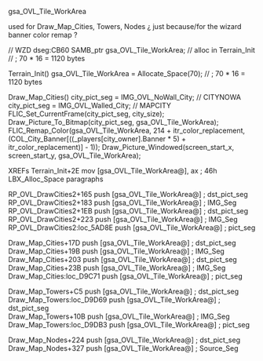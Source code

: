 
gsa_OVL_Tile_WorkArea

used for Draw_Map_Cities, Towers, Nodes
¿ just because/for the wizard banner color remap ?


// WZD dseg:CB60
SAMB_ptr gsa_OVL_Tile_WorkArea;              // alloc in Terrain_Init  // ; 70 * 16 = 1120 bytes

Terrain_Init()
    gsa_OVL_Tile_WorkArea = Allocate_Space(70);  // ; 70 * 16 = 1120 bytes

Draw_Map_Cities()
    city_pict_seg = IMG_OVL_NoWall_City;  // CITYNOWA
    city_pict_seg = IMG_OVL_Walled_City;  // MAPCITY
    FLIC_Set_CurrentFrame(city_pict_seg, city_size);
    Draw_Picture_To_Bitmap(city_pict_seg, gsa_OVL_Tile_WorkArea);
    FLIC_Remap_Color(gsa_OVL_Tile_WorkArea, 214 + itr_color_replacement, (COL_City_Banner[((_players[city_owner].Banner * 5) + itr_color_replacement)] - 1));
    Draw_Picture_Windowed(screen_start_x, screen_start_y, gsa_OVL_Tile_WorkArea);



XREFs
Terrain_Init+2E              mov     [gsa_OVL_Tile_WorkArea@], ax    ; 46h LBX_Alloc_Space paragraphs

RP_OVL_DrawCities2+165       push    [gsa_OVL_Tile_WorkArea@]        ; dst_pict_seg                  
RP_OVL_DrawCities2+183       push    [gsa_OVL_Tile_WorkArea@]        ; IMG_Seg                       
RP_OVL_DrawCities2+1EB       push    [gsa_OVL_Tile_WorkArea@]        ; dst_pict_seg                  
RP_OVL_DrawCities2+223       push    [gsa_OVL_Tile_WorkArea@]        ; IMG_Seg                       
RP_OVL_DrawCities2:loc_5AD8E push    [gsa_OVL_Tile_WorkArea@]        ; pict_seg                      

Draw_Map_Cities+17D          push    [gsa_OVL_Tile_WorkArea@]        ; dst_pict_seg                  
Draw_Map_Cities+19B          push    [gsa_OVL_Tile_WorkArea@]        ; IMG_Seg                       
Draw_Map_Cities+203          push    [gsa_OVL_Tile_WorkArea@]        ; dst_pict_seg                  
Draw_Map_Cities+23B          push    [gsa_OVL_Tile_WorkArea@]        ; IMG_Seg                       
Draw_Map_Cities:loc_D9C71    push    [gsa_OVL_Tile_WorkArea@]        ; pict_seg                      

Draw_Map_Towers+C5           push    [gsa_OVL_Tile_WorkArea@]        ; dst_pict_seg                  
Draw_Map_Towers:loc_D9D69    push    [gsa_OVL_Tile_WorkArea@]        ; dst_pict_seg                  
Draw_Map_Towers+10B          push    [gsa_OVL_Tile_WorkArea@]        ; IMG_Seg                       
Draw_Map_Towers:loc_D9DB3    push    [gsa_OVL_Tile_WorkArea@]        ; pict_seg                      

Draw_Map_Nodes+224           push    [gsa_OVL_Tile_WorkArea@]        ; dst_pict_seg                  
Draw_Map_Nodes+327           push    [gsa_OVL_Tile_WorkArea@]        ; Source_Seg                    
